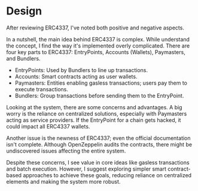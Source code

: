 # Design
After reviewing ERC4337, I've noted both positive and negative aspects.

In a nutshell, the main idea behind ERC4337 is complex. 
While understand the concept, I find the way it's implemented overly complicated. There are four key parts to ERC4337: EntryPoints, Accounts (Wallets), Paymasters, and Bundlers.

- EntryPoints: Used by Bundlers to line up transactions.
- Accounts: Smart contracts acting as user wallets.
- Paymasters: Entities enabling gasless transactions; users pay them to execute transactions.
- Bundlers: Group transactions before sending them to the EntryPoint.

Looking at the system, there are some concerns and advantages. A big worry is the reliance on centralized solutions, especially with Paymasters acting as service providers. If the EntryPoint for a chain gets hacked, it could impact all ERC4337 wallets.

Another issue is the newness of ERC4337; even the official documentation isn't complete. Although OpenZeppelin audits the contracts, there might be undiscovered issues affecting the entire system.

Despite these concerns, I see value in core ideas like gasless transactions and batch execution. However, I suggest exploring simpler smart contract-based approaches to achieve these goals, reducing reliance on centralized elements and making the system more robust.